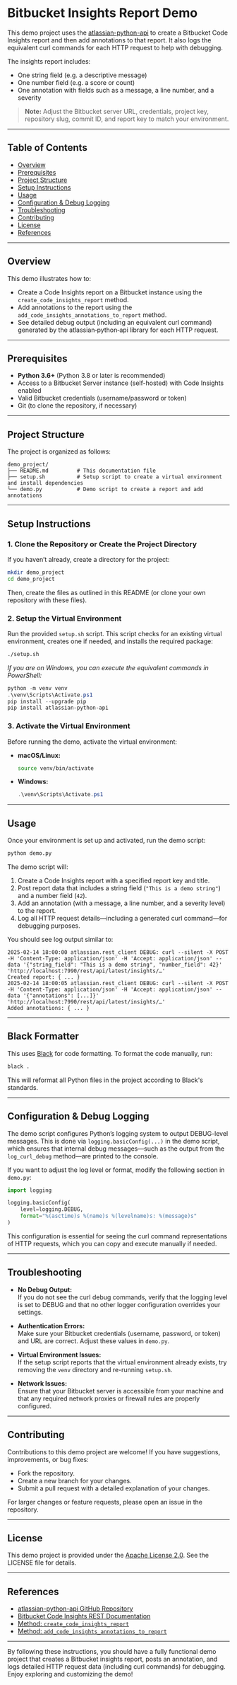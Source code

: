 # Bitbucket Insights Report Demo

This demo project uses the [atlassian-python-api](https://github.com/atlassian-api/atlassian-python-api) to create a Bitbucket Code Insights report and then add annotations to that report. It also logs the equivalent curl commands for each HTTP request to help with debugging.

The insights report includes:
- One string field (e.g. a descriptive message)
- One number field (e.g. a score or count)
- One annotation with fields such as a message, a line number, and a severity

> **Note:** Adjust the Bitbucket server URL, credentials, project key, repository slug, commit ID, and report key to match your environment.

---

## Table of Contents

- [Overview](#overview)
- [Prerequisites](#prerequisites)
- [Project Structure](#project-structure)
- [Setup Instructions](#setup-instructions)
- [Usage](#usage)
- [Configuration & Debug Logging](#configuration--debug-logging)
- [Troubleshooting](#troubleshooting)
- [Contributing](#contributing)
- [License](#license)
- [References](#references)

---

## Overview

This demo illustrates how to:
- Create a Code Insights report on a Bitbucket instance using the `create_code_insights_report` method.
- Add annotations to the report using the `add_code_insights_annotations_to_report` method.
- See detailed debug output (including an equivalent curl command) generated by the atlassian‑python‑api library for each HTTP request.

---

## Prerequisites

- **Python 3.6+** (Python 3.8 or later is recommended)
- Access to a Bitbucket Server instance (self-hosted) with Code Insights enabled
- Valid Bitbucket credentials (username/password or token)
- Git (to clone the repository, if necessary)

---

## Project Structure

The project is organized as follows:

```
demo_project/
├── README.md         # This documentation file
├── setup.sh          # Setup script to create a virtual environment and install dependencies
└── demo.py           # Demo script to create a report and add annotations
```

---

## Setup Instructions

### 1. Clone the Repository or Create the Project Directory

If you haven’t already, create a directory for the project:

```bash
mkdir demo_project
cd demo_project
```

Then, create the files as outlined in this README (or clone your own repository with these files).

### 2. Setup the Virtual Environment

Run the provided `setup.sh` script. This script checks for an existing virtual environment, creates one if needed, and installs the required package:

```bash
./setup.sh
```

*If you are on Windows, you can execute the equivalent commands in PowerShell:*

```powershell
python -m venv venv
.\venv\Scripts\Activate.ps1
pip install --upgrade pip
pip install atlassian-python-api
```

### 3. Activate the Virtual Environment

Before running the demo, activate the virtual environment:

- **macOS/Linux:**

  ```bash
  source venv/bin/activate
  ```

- **Windows:**

  ```powershell
  .\venv\Scripts\Activate.ps1
  ```

---

## Usage

Once your environment is set up and activated, run the demo script:

```bash
python demo.py
```

The demo script will:
1. Create a Code Insights report with a specified report key and title.
2. Post report data that includes a string field (`"This is a demo string"`) and a number field (`42`).
3. Add an annotation (with a message, a line number, and a severity level) to the report.
4. Log all HTTP request details—including a generated curl command—for debugging purposes.

You should see log output similar to:

```
2025-02-14 18:00:00 atlassian.rest_client DEBUG: curl --silent -X POST -H 'Content-Type: application/json' -H 'Accept: application/json' --data '{"string_field": "This is a demo string", "number_field": 42}' 'http://localhost:7990/rest/api/latest/insights/…'
Created report: { ... }
2025-02-14 18:00:05 atlassian.rest_client DEBUG: curl --silent -X POST -H 'Content-Type: application/json' -H 'Accept: application/json' --data '{"annotations": [...]}' 'http://localhost:7990/rest/api/latest/insights/…'
Added annotations: { ... }
```

---

## Black Formatter

This uses [Black](https://github.com/psf/black) for code formatting. To format the code manually, run:

```bash
black .
```

This will reformat all Python files in the project according to Black's standards.

---

## Configuration & Debug Logging

The demo script configures Python’s logging system to output DEBUG-level messages. This is done via `logging.basicConfig(...)` in the demo script, which ensures that internal debug messages—such as the output from the `log_curl_debug` method—are printed to the console.

If you want to adjust the log level or format, modify the following section in `demo.py`:

```python
import logging

logging.basicConfig(
    level=logging.DEBUG,
    format="%(asctime)s %(name)s %(levelname)s: %(message)s"
)
```

This configuration is essential for seeing the curl command representations of HTTP requests, which you can copy and execute manually if needed.

---

## Troubleshooting

- **No Debug Output:**  
  If you do not see the curl debug commands, verify that the logging level is set to DEBUG and that no other logger configuration overrides your settings.

- **Authentication Errors:**  
  Make sure your Bitbucket credentials (username, password, or token) and URL are correct. Adjust these values in `demo.py`.

- **Virtual Environment Issues:**  
  If the setup script reports that the virtual environment already exists, try removing the `venv` directory and re-running `setup.sh`.

- **Network Issues:**  
  Ensure that your Bitbucket server is accessible from your machine and that any required network proxies or firewall rules are properly configured.

---

## Contributing

Contributions to this demo project are welcome! If you have suggestions, improvements, or bug fixes:
- Fork the repository.
- Create a new branch for your changes.
- Submit a pull request with a detailed explanation of your changes.

For larger changes or feature requests, please open an issue in the repository.

---

## License

This demo project is provided under the [Apache License 2.0](https://www.apache.org/licenses/LICENSE-2.0). See the LICENSE file for details.

---

## References

- [atlassian-python-api GitHub Repository](https://github.com/atlassian-api/atlassian-python-api)
- [Bitbucket Code Insights REST Documentation](https://docs.atlassian.com/bitbucket-server/rest/6.6.1/bitbucket-code-insights-rest.html)
- [Method: `create_code_insights_report`](https://github.com/atlassian-api/atlassian-python-api/blob/master/atlassian/bitbucket/__init__.py#L2594)
- [Method: `add_code_insights_annotations_to_report`](https://github.com/atlassian-api/atlassian-python-api/blob/master/atlassian/bitbucket/__init__.py#L2545)

---

By following these instructions, you should have a fully functional demo project that creates a Bitbucket insights report, posts an annotation, and logs detailed HTTP request data (including curl commands) for debugging. Enjoy exploring and customizing the demo!
